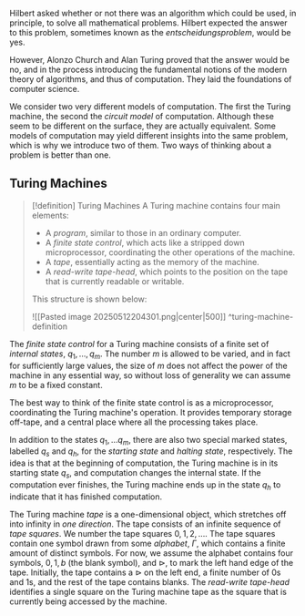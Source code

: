 
Hilbert asked whether or not there was an algorithm which could be used, in principle, to solve all mathematical problems. Hilbert expected the answer to this problem, sometimes known as the *entscheidungsproblem*, would be yes. 

However, Alonzo Church and Alan Turing proved that the answer would be no, and in the process introducing the fundamental notions of the modern theory of algorithms, and thus of computation. They laid the foundations of computer science.

We consider two very different models of computation. The first the Turing machine, the second the *circuit model* of computation. Although these seem to be different on the surface, they are actually equivalent. Some models of computation may yield different insights into the same problem, which is why we introduce two of them. Two ways of thinking about a problem is better than one.

## Turing Machines

>[!definition] Turing Machines
>A Turing machine contains four main elements:
>- A *program*, similar to those in an ordinary computer.
>- A *finite state control*, which acts like a stripped down microprocessor, coordinating the other operations of the machine.
>- A *tape*, essentially acting as the memory of the machine.
>- A *read-write tape-head*, which points to the position on the tape that is currently readable or writable. 
>
>This structure is shown below:
>
>![[Pasted image 20250512204301.png|center|500]]
>^turing-machine-definition

The *finite state control* for a Turing machine consists of a finite set of *internal states*, $q_1, \ldots, q_m$. The number $m$ is allowed to be varied, and in fact for sufficiently large values, the size of $m$ does not affect the power of the machine in any essential way, so without loss of generality we can assume $m$ to be a fixed constant.

The best way to think of the finite state control is as a microprocessor, coordinating the Turing machine's operation. It provides temporary storage off-tape, and a central place where all the processing takes place. 

In addition to the states $q_1, \ldots q_m$, there are also two special marked states, labelled $q_s$ and $q_h$, for the *starting state* and *halting state*, respectively. The idea is that at the beginning of computation, the Turing machine is in its starting state $q_s$, and computation changes the internal state. If the computation ever finishes, the Turing machine ends up in the state $q_h$ to indicate that it has finished computation.

The Turing machine *tape* is a one-dimensional object, which stretches off into infinity in *one direction*. The tape consists of an infinite sequence of *tape squares*. We number the tape squares $0, 1, 2, \ldots$. The tape squares contain one symbol drawn from some *alphabet*, $\Gamma$, which contains a finite amount of distinct symbols. For now, we assume the alphabet contains four symbols, $0, 1, b$ (the blank symbol), and $\rhd$, to mark the left hand edge of the tape. Initially, the tape contains a $\rhd$ on the left end, a finite number of $0$s and $1$s, and the rest of the tape contains blanks. The *read-write tape-head* identifies a single square on the Turing machine tape as the square that is currently being accessed by the machine.


